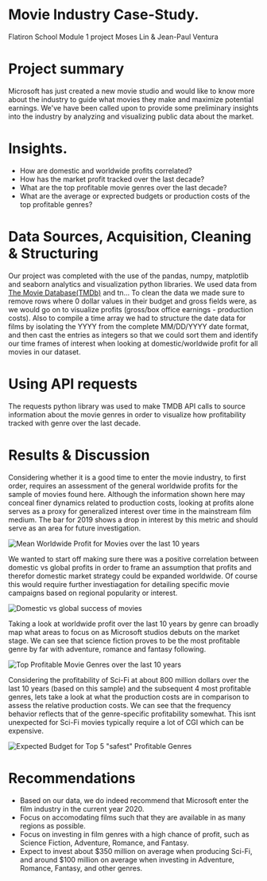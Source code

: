 # Movie Industry Case-Study.
Flatiron School Module 1 project
Moses Lin & Jean-Paul Ventura

# Project summary

Microsoft has just created a new movie studio and would like to know more about the industry to guide what movies they make and maximize potential earnings. We've have been called upon to provide some preliminary insights into the industry by analyzing and visualizing public data about the market.


# Insights. 

* How are domestic and worldwide profits correlated?
* How has the market profit tracked over the last decade?
* What are the top profitable movie genres over the last decade?
* What are the average or exprected budgets or production costs of the top profitable genres?

# Data Sources, Acquisition, Cleaning & Structuring

 Our project was completed with the use of the pandas, numpy, matplotlib and seaborn analytics and visualization python libraries. We used data from [The Movie Database(TMDb)](#https://www.themoviedb.org/?language=en-US) and tn... To clean the data we made sure to remove rows where 0 dollar values in their budget and gross fields were, as we would go on to visualize profits (gross/box office earnings - production costs). Also to compile a time array we had to structure the date data for films by isolating the YYYY from the complete MM/DD/YYYY date format, and then cast the entries as integers so that we could sort them and identify our time frames of interest when looking at domestic/worldwide profit for all movies in our dataset.

# Using API requests
The requests python library was used to make TMDB API calls to source information about the movie genres in order to visualize how profitability tracked with genre over the last decade.


# Results & Discussion

Considering whether it is a good time to enter the movie industry, to first order, requires an assessment of the general worldwide profits for the sample of movies found here. Although the information shown here may conceal finer dynamics related to production costs, looking at profits alone serves as a proxy for generalized interest over time in the mainstream film medium. The bar for 2019 shows a drop in interest by this metric and should serve as an area for future investigation.

![Mean Worldwide Profit for Movies over the last 10 years](#https://github.com/Moses-Lin/dsc-mod-1-project-v2-1-nyc01-dtsc-ft-051120/blob/master/Mean%20Worldwide%20Profit%20for%20Movies%20over%20the%20last%2010%20years.png)


We wanted to start off making sure there was a positive correlation between domestic vs global profits in order to frame an assumption that profits and therefor domestic market strategy could be expanded worldwide. Of course this would require further investiagation for detailing specific movie campaigns based on regional popularity or interest.

![Domestic vs global success of movies](#https://github.com/Moses-Lin/dsc-mod-1-project-v2-1-nyc01-dtsc-ft-051120/blob/master/Domestic%20vs%20Global%20success%20of%20Movies.png)

Taking a look at worldwide profit over the last 10 years by genre can broadly map what areas to focus on as Microsoft studios debuts on the market stage. We can see that science fiction proves to be the most profitable genre by far with adventure, romance and fantasy following.

![Top Profitable Movie Genres over the last 10 years](#https://github.com/Moses-Lin/dsc-mod-1-project-v2-1-nyc01-dtsc-ft-051120/blob/master/Top%20Profitable%20Movie%20Genres%20over%20the%20last%2010%20years.png)

Considering the profitability of Sci-Fi at about 800 million dollars over the last 10 years (based on this sample) and the subsequent 4 most profitable genres, lets take a look at what the production costs are in comparison to assess the relative production costs. We can see that the frequency behavior reflects that of the genre-specific profitability somewhat. This isnt unexpected for Sci-Fi movies typically require a lot of CGI which can be expensive.

![Expected Budget for Top 5 "safest" Profitable Genres](#https://github.com/Moses-Lin/dsc-mod-1-project-v2-1-nyc01-dtsc-ft-051120/blob/master/Expected%20Budget%20for%20Top%205%20%22safest%22%20Profitable%20Genres.png)


# Recommendations

- Based on our data, we do indeed recommend that Microsoft enter the film industry in the current year 2020.
- Focus on accomodating films such that they are available in as many regions as possible.
- Focus on investing in film genres with a high chance of profit, such as Science Fiction, Adventure, Romance, and Fantasy.
- Expect to invest about $350 million on average when producing Sci-Fi, and around $100 million on average when investing in Adventure, Romance, Fantasy, and other genres.

